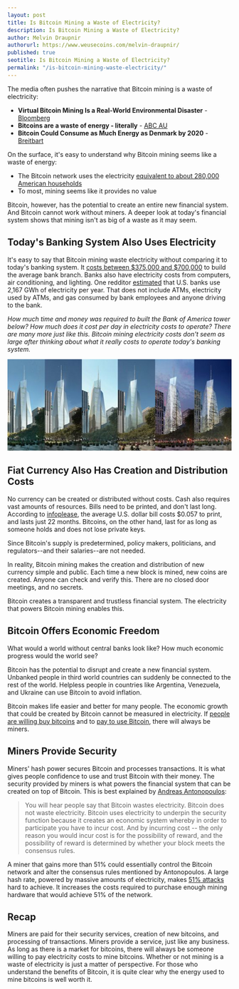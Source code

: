 ```yaml
---
layout: post
title: Is Bitcoin Mining a Waste of Electricity?
description: Is Bitcoin Mining a Waste of Electricity?
author: Melvin Draupnir
authorurl: https://www.weusecoins.com/melvin-draupnir/
published: true
seotitle: Is Bitcoin Mining a Waste of Electricity?
permalink: "/is-bitcoin-mining-waste-electricity/"
---
```

The media often pushes the narrative that Bitcoin mining is a waste of electricity: 

* **Virtual Bitcoin Mining Is a Real-World Environmental Disaster** - [Bloomberg](http://www.bloomberg.com/news/articles/2013-04-12/virtual-bitcoin-mining-is-a-real-world-environmental-disaster)
* **Bitcoins are a waste of energy - literally** - [ABC AU](http://www.abc.net.au/news/2015-10-06/quiggin-bitcoins-are-a-waste-of-energy/6827940)
* **Bitcoin Could Consume as Much Energy as Denmark by 2020** - [Breitbart](http://www.breitbart.com/tech/2016/04/03/bitcoin-could-consume-as-much-energy-as-denmark-by-2020/)

On the surface, it's easy to understand why Bitcoin mining seems like a waste of energy: 

* The Bitcoin network uses the electricity [equivalent to about 280,000 American households](http://motherboard.vice.com/read/bitcoin-could-consume-as-much-electricity-as-denmark-by-2020)
* To most, mining seems like it provides no value 

Bitcoin, however, has the potential to create an entire new financial system. And Bitcoin cannot work without miners. A deeper look at today's financial system shows that mining isn't as big of a waste as it may seem. 

## Today's Banking System Also Uses Electricity

It's easy to say that Bitcoin mining waste electricity without comparing it to today's banking system. It [costs between $375,000 and $700,000](https://www.callsierra.com/square-foot-cost-build-bank-credit-union/) to build the average bank branch. Banks also have electricity costs from computers, air conditioning, and lighting. One redditor [estimated](https://www.reddit.com/r/Bitcoin/comments/27d61k/electricity_consumption_bitcoin_mining_vs_the/) that U.S. banks use 2,167 GWh of electricity per year. That does not include ATMs, electricity used by ATMs, and gas consumed by bank employees and anyone driving to the bank.

_How much time and money was required to built the Bank of America tower below? How much does it cost per day in electricity costs to operate? There are many more just like this. Bitcoin mining electricity costs don't seem as large after thinking about what it really costs to operate today's banking system._

<img src="/images/tower.jpg" />

## Fiat Currency Also Has Creation and Distribution Costs

No currency can be created or distributed without costs. Cash also requires vast amounts of resources. Bills need to be printed, and don't last long. According to [infoplease](http://www.infoplease.com/askeds/make-dollar-coins.html), the average U.S. dollar bill costs $0.057 to print, and lasts just 22 months. Bitcoins, on the other hand, last for as long as someone holds and does not lose private keys. 

Since Bitcoin's supply is predetermined, policy makers, politicians, and regulators--and their salaries--are not needed. 

In reality, Bitcoin mining makes the creation and distribution of new currency simple and public. Each time a new block is mined, new coins are created. Anyone can check and verify this. There are no closed door meetings, and no secrets. 

Bitcoin creates a transparent and trustless financial system. The electricity that powers Bitcoin mining enables this. 

## Bitcoin Offers Economic Freedom

What would a world without central banks look like? How much economic progress would the world see? 

Bitcoin has the potential to disrupt and create a new financial system. Unbanked people in third world countries can suddenly be connected to the rest of the world. Helpless people in countries like Argentina, Venezuela, and Ukraine can use Bitcoin to avoid inflation.

Bitcoin makes life easier and better for many people. The economic growth that could be created by Bitcoin cannot be measured in electricity. If [people are willing buy bitcoins](http://satoshi.nakamotoinstitute.org/posts/bitcointalk/65/) and to [pay to use Bitcoin](/bitcoin-mining-fees/), there will always be miners.  

## Miners Provide Security

Miners' hash power secures Bitcoin and processes transactions. It is what gives people confidence to use and trust Bitcoin with their money. The security provided by miners is what powers the financial system that can be created on top of Bitcoin. This is best explained by [Andreas Antonopoulos](https://www.weusecoins.com/andreas-antonopoulos-bitcoin-expert/): 

> You will hear people say that Bitcoin wastes electricity. Bitcoin does not waste electricity. Bitcoin uses electricity to underpin the security function because it creates an economic system whereby in order to participate you have to incur cost. And by incurring cost -- the only reason you would incur cost is for the possibility of reward, and the possibility of reward is determined by whether your block meets the consensus rules.

A miner that gains more than 51% could essentially control the Bitcoin network and alter the consensus rules mentioned by Antonopoulos. A large hash rate, powered by massive amounts of electricity, makes [51% attacks](http://bitcoin.stackexchange.com/questions/658/what-can-an-attacker-with-51-of-hash-power-do) hard to achieve. It increases the costs required to purchase enough mining hardware that would achieve 51% of the network. 

## Recap

Miners are paid for their security services, creation of new bitcoins, and processing of transactions. Miners provide a service, just like any business. As long as there is a market for bitcoins, there will always be someone willing to pay electricity costs to mine bitcoins. Whether or not mining is a waste of electricity is just a matter of perspective. For those who understand the benefits of Bitcoin, it is quite clear why the energy used to mine bitcoins is well worth it. 
